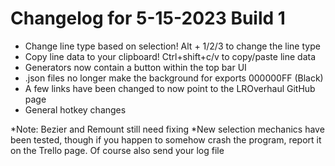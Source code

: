 # Changelog for 5-15-2023 Build 1
* Change line type based on selection!  Alt + 1/2/3 to change the line type
* Copy line data to your clipboard! Ctrl+shift+c/v to copy/paste line data
* Generators now contain a button within the top bar UI
* .json files no longer make the background for exports 000000FF (Black)
* A few links have been changed to now point to the LROverhaul GitHub page
* General hotkey changes

*Note: Bezier and Remount still need fixing
*New selection mechanics have been tested, though if you happen to somehow crash
the program, report it on the Trello page. Of course also send your log file
